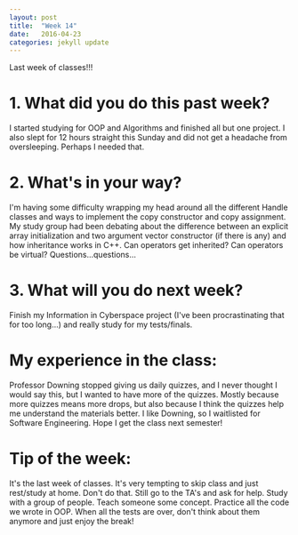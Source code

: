 ```yaml
---
layout: post
title:  "Week 14"
date:   2016-04-23
categories: jekyll update
---
```

Last week of classes!!!

# 1. What did you do this past week?
I started studying for OOP and Algorithms and finished all but one project. I also slept for 12 hours straight this Sunday and did not get a headache from oversleeping. Perhaps I needed that.

# 2. What's in your way?
I'm having some difficulty wrapping my head around all the different Handle classes and ways to implement the copy constructor and copy assignment. My study group had been debating about the difference between an explicit array initialization and two argument vector constructor (if there is any) and how inheritance works in C++. Can operators get inherited? Can operators be virtual? Questions...questions...

# 3. What will you do next week?
Finish my Information in Cyberspace project (I've been procrastinating that for too long...) and really study for my tests/finals.

# My experience in the class:
Professor Downing stopped giving us daily quizzes, and I never thought I would say this, but I wanted to have more of the quizzes. Mostly because more quizzes means more drops, but also because I think the quizzes help me understand the materials better. I like Downing, so I waitlisted for Software Engineering. Hope I get the class next semester!

# Tip of the week:
It's the last week of classes. It's very tempting to skip class and just rest/study at home. Don't do that. Still go to the TA's and ask for help. Study with a group of people. Teach someone some concept. Practice all the code we wrote in OOP. When all the tests are over, don't think about them anymore and just enjoy the break!